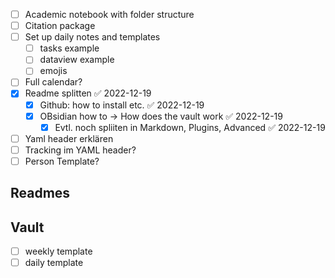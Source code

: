 

- [ ] Academic notebook with folder structure
- [ ] Citation package
- [ ] Set up daily notes and templates
	- [ ] tasks example
	- [ ] dataview example
	- [ ] emojis
- [ ] Full calendar?
- [x] Readme splitten ✅ 2022-12-19
	- [x] Github: how to install etc. ✅ 2022-12-19
	- [x] OBsidian how to -> How does the vault work ✅ 2022-12-19
		- [x] Evtl. noch spliiten in Markdown, Plugins, Advanced ✅ 2022-12-19
- [ ] Yaml header erklären
- [ ] Tracking im YAML header?
- [ ] Person Template?

## Readmes

## Vault

- [ ] weekly template
- [ ] daily template